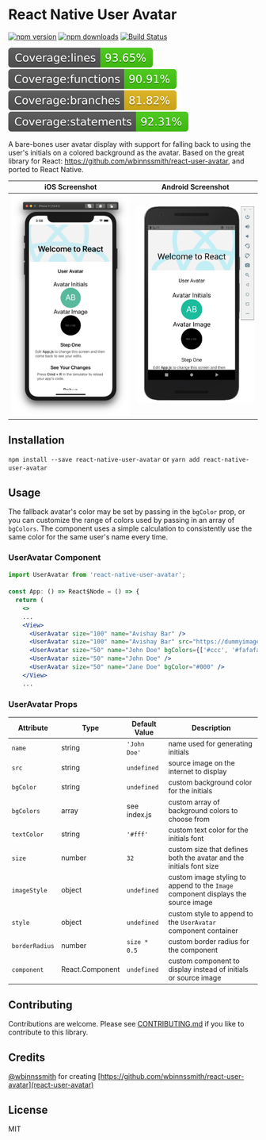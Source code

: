 # React Native User Avatar

[![npm version](https://img.shields.io/npm/v/react-native-user-avatar.svg?style=flat-square)](https://www.npmjs.com/package/react-native-user-avatar)
[![npm downloads](https://img.shields.io/npm/dm/react-native-user-avatar.svg?style=flat-square)](https://www.npmjs.com/package/react-native-user-avatar)
[![Build Status](https://travis-ci.org/avishayil/react-native-user-avatar.svg?branch=master)](https://travis-ci.org/avishayil/react-native-user-avatar)

![Coverage lines](./badges/badge-lines.svg)
![Coverage functions](./badges/badge-functions.svg)
![Coverage branches](./badges/badge-branches.svg)
![Coverage statements](./badges/badge-statements.svg)

A bare-bones user avatar display with support for falling back to using the user's initials on a colored background as the avatar.
Based on the great library for React: https://github.com/wbinnssmith/react-user-avatar, and ported to React Native.

iOS Screenshot             | Android Screenshot
:-------------------------:|:-------------------------:
<img src="./screenshots/ios.png" title="iOS Screenshot" width="250"> | <img src="./screenshots/android.png" title="Android Screenshot" width="250">

## Installation

`npm install --save react-native-user-avatar` or `yarn add react-native-user-avatar`

## Usage

The fallback avatar's color may be set by passing in the `bgColor` prop, or you can customize the range of colors
used by passing in an array of `bgColors`. The component uses a simple calculation to consistently use the same
color for the same user's name every time.

### UserAvatar Component

```jsx
import UserAvatar from 'react-native-user-avatar';

const App: () => React$Node = () => {
  return (
    <>
    ...
    <View>
      <UserAvatar size="100" name="Avishay Bar" />
      <UserAvatar size="100" name="Avishay Bar" src="https://dummyimage.com/100x100/000/fff" />
      <UserAvatar size="50" name="John Doe" bgColors={['#ccc', '#fafafa', '#ccaabb']}/>
      <UserAvatar size="50" name="John Doe" />
      <UserAvatar size="50" name="Jane Doe" bgColor="#000" />
    </View>
    ...
```

### UserAvatar Props

Attribute        | Type            | Default Value | Description
---------------- | --------------- | ------------- | -----------
`name`           | string          | `'John Doe'`  | name used for generating initials
`src`            | string          | `undefined`   | source image on the internet to display
`bgColor`        | string          | `undefined`   | custom background color for the initials
`bgColors`       | array           | see index.js  | custom array of background colors to choose from
`textColor`      | string          | `'#fff'`      | custom text color for the initials font
`size`           | number          | `32`          | custom size that defines both the avatar and the initials font size
`imageStyle`     | object          | `undefined`   | custom image styling to append to the `Image` component displays the source image
`style`          | object          | `undefined`   | custom style to append to the `UserAvatar` component container
`borderRadius`   | number          | `size * 0.5`  | custom border radius for the component
`component`      | React.Component | `undefined`   | custom component to display instead of initials or source image

## Contributing

Contributions are welcome. Please see [CONTRIBUTING.md](CONTRIBUTING.md) if you like to contribute to this library.

## Credits

[@wbinnssmith](https://github.com/wbinnssmith/) for creating [https://github.com/wbinnssmith/react-user-avatar](react-user-avatar)

## License

MIT
